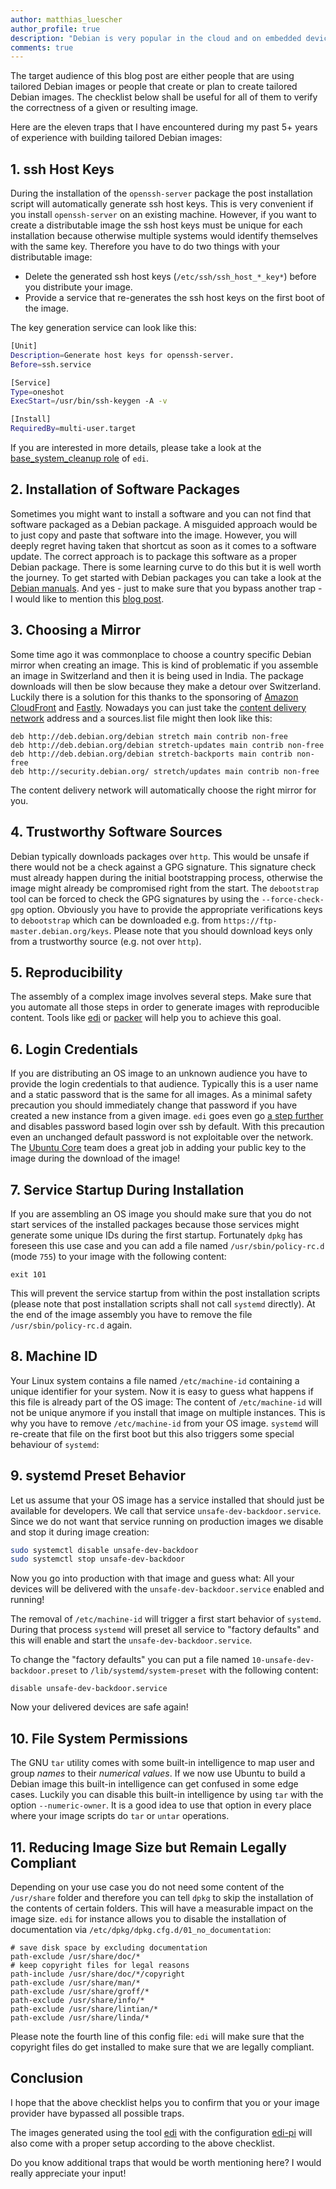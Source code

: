 ```yaml
---
author: matthias_luescher
author_profile: true
description: "Debian is very popular in the cloud and on embedded devices. It is pretty easy to build tailored OS images but some things can go wrong. Here is a list that helps you to bypass 11 possible traps."
comments: true
---
```


The target audience of this blog post are either people that are using tailored Debian images or
people that create or plan to create tailored Debian images. The checklist below shall be useful for
all of them to verify the correctness of a given or resulting image.


Here are the eleven traps that I have encountered during my past 5+ years of experience with building
tailored Debian images:

## 1. ssh Host Keys

During the installation of the `openssh-server` package the post installation script will automatically
generate ssh host keys. This is very convenient if you install `openssh-server` on an existing machine.
However, if you want to create a distributable image the ssh host keys must be unique for each
installation because otherwise multiple systems would identify themselves with the same key. Therefore
you have to do two things with your distributable image:

- Delete the generated ssh host keys (`/etc/ssh/ssh_host_*_key*`) before you distribute your image.
- Provide a service that re-generates the ssh host keys on the first boot of the image.

The key generation service can look like this:

``` bash
[Unit]
Description=Generate host keys for openssh-server.
Before=ssh.service

[Service]
Type=oneshot
ExecStart=/usr/bin/ssh-keygen -A -v

[Install]
RequiredBy=multi-user.target
```

If you are interested in more details, please take a look at the 
[base_system_cleanup role](https://github.com/lueschem/edi/tree/master/edi/plugins/playbooks/debian/base_system_cleanup/roles/openssh_server_keys)
of `edi`.

## 2. Installation of Software Packages

Sometimes you might want to install a software and you can not find that software packaged as a Debian
package. A misguided approach would be to just copy and paste that software into the image. However, you
will deeply regret having taken that shortcut as soon as it comes to a software update. The correct
approach is to package this software as a proper Debian package. There is some learning curve to do this
but it is well worth the journey. To get started with Debian packages you can take a look at the
[Debian manuals](https://www.debian.org/doc/manuals/debmake-doc/ch04.en.html). And yes - just to make
sure that you bypass another trap - I would like to mention this
[blog post](https://raphaelhertzog.com/2010/12/17/do-not-build-a-debian-package-with-dpkg-b/).

## 3. Choosing a Mirror

Some time ago it was commonplace to choose a country specific Debian mirror when creating an image.
This is kind of problematic if you assemble an image in Switzerland and then it is being used in
India. The package downloads will then be slow because they make a detour over Switzerland.
Luckily there is a solution for this thanks to the sponsoring of
[Amazon CloudFront](https://aws.amazon.com/de/cloudfront) and [Fastly](https://www.fastly.com).
Nowadays you can just take the
[content delivery network](https://en.wikipedia.org/wiki/Content_delivery_network) address and a
sources.list file might then look like this:

```
deb http://deb.debian.org/debian stretch main contrib non-free
deb http://deb.debian.org/debian stretch-updates main contrib non-free
deb http://deb.debian.org/debian stretch-backports main contrib non-free
deb http://security.debian.org/ stretch/updates main contrib non-free
```

The content delivery network will automatically choose the right mirror for you.

## 4. Trustworthy Software Sources

Debian typically downloads packages over `http`. This would be unsafe if there would not be a check
against a GPG signature. This signature check must already happen during the initial bootstrapping
process, otherwise the image might already be compromised right from the start. The `debootstrap` tool
can be forced to check the GPG signatures by using the `--force-check-gpg` option. Obviously you have
to provide the appropriate verifications keys to `debootstrap` which can be downloaded e.g. from
`https://ftp-master.debian.org/keys`. Please note that you should download keys only from a
trustworthy source (e.g. not over `http`).

## 5. Reproducibility

The assembly of a complex image involves several steps. Make sure that you automate all those steps
in order to generate images with reproducible content. Tools like [edi](http://www.get-edi.io)
or [packer](https://www.packer.io/) will help you to achieve this goal.

## 6. Login Credentials

If you are distributing an OS image to an unknown audience you have to provide the login credentials
to that audience. Typically this is a user name and a static password that is the same for all images.
As a minimal safety precaution you should immediately change that password if you have created a
new instance from a given image. `edi` goes even go
[a step further](/Secure-by-Default-ssh-Setup/) and disables password based login
over ssh by default. With this precaution even an unchanged default password is not exploitable over
the network.
The [Ubuntu Core](https://www.ubuntu.com/core) team does a great job in adding
your public key to the image during the download of the image!

## 7. Service Startup During Installation

If you are assembling an OS image you should make sure that you do not start services of the installed
packages because those services might generate some unique IDs during the first startup.
Fortunately `dpkg` has foreseen this use case and you can add a file named `/usr/sbin/policy-rc.d`
(mode `755`) to your image with the following content:

```
exit 101
```

This will prevent the service startup from within the post installation scripts (please note
that post installation scripts shall not call `systemd` directly). At the end of the image assembly
you have to remove the file `/usr/sbin/policy-rc.d` again.

## 8. Machine ID

Your Linux system contains a file named `/etc/machine-id` containing a unique identifier for your
system. Now it is easy to guess what happens if this file is already part of the OS image: The
content of `/etc/machine-id` will not be unique anymore if you install that image on multiple
instances. This is why you have to remove `/etc/machine-id` from your OS image.
`systemd` will re-create that file on the first boot but this also triggers some special behaviour
of `systemd`:

## 9. systemd Preset Behavior

Let us assume that your OS image has a service installed that should just be available for developers.
We call that service `unsafe-dev-backdoor.service`. Since we do not want that service running on
production images we disable and stop it during image creation:

``` bash
sudo systemctl disable unsafe-dev-backdoor
sudo systemctl stop unsafe-dev-backdoor
```

Now you go into production with that image and guess what: All your devices will be delivered with
the `unsafe-dev-backdoor.service` enabled and running!

The removal of `/etc/machine-id` will trigger a first start behavior of `systemd`. During that process
`systemd` will preset all service to "factory defaults" and this will enable and start the
`unsafe-dev-backdoor.service`.

To change the "factory defaults" you can put a file named `10-unsafe-dev-backdoor.preset`
to `/lib/systemd/system-preset` with the following content:

```
disable unsafe-dev-backdoor.service
```

Now your delivered devices are safe again!

## 10. File System Permissions

The GNU `tar` utility comes with some built-in intelligence to map user and group _names_ to their
_numerical values_. If we now use Ubuntu to build a Debian image this built-in intelligence can
get confused in some edge cases. Luckily you can disable this built-in intelligence by using `tar`
with the option `--numeric-owner`. It is a good idea to use that option in every place where
your image scripts do `tar` or `untar` operations.

## 11. Reducing Image Size but Remain Legally Compliant

Depending on your use case you do not need some content of the `/usr/share` folder and therefore
you can tell `dpkg` to skip the installation of the contents of certain folders. This will have
a measurable impact on the image size. `edi` for instance allows you to disable the installation of
documentation via `/etc/dpkg/dpkg.cfg.d/01_no_documentation`:

```
# save disk space by excluding documentation
path-exclude /usr/share/doc/*
# keep copyright files for legal reasons
path-include /usr/share/doc/*/copyright
path-exclude /usr/share/man/*
path-exclude /usr/share/groff/*
path-exclude /usr/share/info/*
path-exclude /usr/share/lintian/*
path-exclude /usr/share/linda/*
``` 

Please note the fourth line of this config file: `edi` will make sure that the copyright files
do get installed to make sure that we are legally compliant.

## Conclusion

I hope that the above checklist helps you to confirm that you
or your image provider have bypassed all possible traps.

The images generated using the tool [edi](http://www.get-edi.io) with the configuration
[edi-pi](https://github.com/lueschem/edi-pi) will also come with a proper setup according to
the above checklist.

Do you know additional traps that would be worth mentioning here? I would really appreciate
your input!
